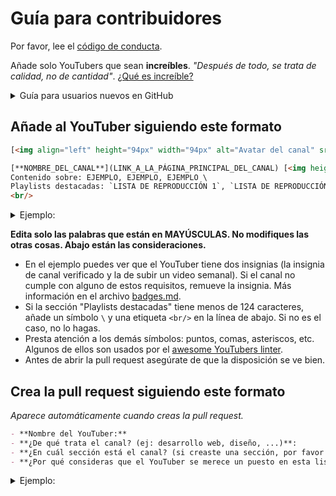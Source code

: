 # Guía para contribuidores

Por favor, lee el [código de conducta](../../code-of-conduct.md).

Añade solo YouTubers que sean **increíbles**. *"Después de todo, se trata de calidad, no de cantidad"*. [¿Qué es increíble?](https://github.com/sindresorhus/awesome/blob/main/awesome.md#only-awesome-is-awesome)

<details>
  <summary>Guía para usuarios nuevos en GitHub</summary>
  <ol>
    <li>Ve al archivo <a href="https://github.com/JoseDeFreitas/awesome-youtubers/blob/main/readme.md">readme.md</a> en este repositorio.</li>
    <li>Haz click en el botón "edit" (el que tiene un ícono de un lapiz).</li>
    <li>Añade al nuevo YouTuber (siguiendo el formato especificado abajo y de último en la sección correspondiente) y haz click en "Commit".</li>
    <li>Haz click en el botón verde "Create pull request", llena la plantilla y haz click de nuevo en el botón verde "Create pull request".</li>
    <p>Eso es todo... ¡qué fácil!</p>
  </ol>
</details>

## Añade al YouTuber siguiendo este formato

```html
[<img align="left" height="94px" width="94px" alt="Avatar del canal" src="LINK_AL_AVATAR_DEL_CANAL"/>](LINK_A_LA_PÁGINA_PRINCIPAL_DEL_CANAL)

[**NOMBRE_DEL_CANAL**](LINK_A_LA_PÁGINA_PRINCIPAL_DEL_CANAL) [<img height="16px" width="16px" alt="Badge for verified YouTube channels" src="../../media/badge-verified.svg" title="Es un canal de YouTube verificado"/>](../../badges.md#verified-youtube-channel) [<img height="16px" width="16px" alt="Badge for youtubers that upload videos weekly" src="../../media/badge-weekly.svg" title="Sube videos semanales"/>](../../badges.md#weekly-video-upload) \
Contenido sobre: EJEMPLO, EJEMPLO, EJEMPLO \
Playlists destacadas: `LISTA DE REPRODUCCIÓN 1`, `LISTA DE REPRODUCCIÓN 2`, `LISTA DE REPRODUCCIÓN 3`, `LISTA DE REPRODUCCIÓN 4`. \
<br/>
```

<details>
  <summary>Ejemplo:</summary>

[<img align="left" height="94px" width="94px" alt="Avatar del canal GitHub" src="https://yt3.ggpht.com/a/AATXAJzVBGU-QyENevFp8etYX1iEak8Y7KEjUPsucWAvAA=s100-c-k-c0xffffffff-no-rj-mo"/>](https://www.youtube.com/user/github)

[**GitHub**](https://www.youtube.com/user/github) [<img height="16px" width="16px" alt="Badge for youtubers that upload videos weekly" src="../../media/badge-weekly.svg" title="Uploads videos weekly"/>](../../badges.md#weekly-video-upload) \
Contenido sobre: Código abierto, Seguridad, Desarrollo de aplicaciones \
Playlists destacadas: `Open Source Friday`, `GitHub Satellite 2020 - Work`, `Public Roadmap`, `GitHub Artic Code Vault`.
</details>

**Edita solo las palabras que están en MAYÚSCULAS. No modifiques las otras cosas. Abajo están las consideraciones.**

- En el ejemplo puedes ver que el YouTuber tiene dos insignias (la insignia de canal verificado y la de subir un video semanal). Si el canal no cumple con alguno de estos requisitos, remueve la insignia. Más información en el archivo [badges.md](../../badges.md).
- Si la sección "Playlists destacadas" tiene menos de 124 caracteres, añade un símbolo `\` y una etiqueta `<br/>` en la línea de abajo. Si no es el caso, no lo hagas.
- Presta atención a los demás símbolos: puntos, comas, asteriscos, etc. Algunos de ellos son usados por el [awesome YouTubers linter](../../linter/).
- Antes de abrir la pull request asegúrate de que la disposición se ve bien.

## Crea la pull request siguiendo este formato

*Aparece automáticamente cuando creas la pull request.*

```markdown
- **Nombre del YouTuber:**
- **¿De qué trata el canal? (ej: desarrollo web, diseño, ...)**:
- **¿En cuál sección está el canal? (si creaste una sección, por favor especifica el porqué)**:
- **¿Por qué consideras que el YouTuber se merece un puesto en esta lista? *¿Qué lo hace increíble?***:
```

<details>
  <summary>Ejemplo:</summary>

- **Nombre del YouTuber**: GitHub
- **¿De qué trata el canal? (ej: desarrollo web, diseño, ...)**: Plataforma de desarrollo de software para guardar repositorios.
- **¿En cuál sección está el canal? (si creaste una sección, por favor especifica el porqué)**: Código abierto.
- **¿Por qué consideras que el YouTuber se merece un puesto en esta lista? *¿Qué lo hace increíble?***: El YouTuber sube videos cada día con tutoriales generales de tecnología. Estos tutoriales incluyen: asegurando tu organización, encontrando vulnerabilidades, usando GitHub actions y demás. También tiene geniales listas de reproducción en donde puedes encontrar charlas de profesionales que te enseñan sobre diferentes tópicos.
</details>
